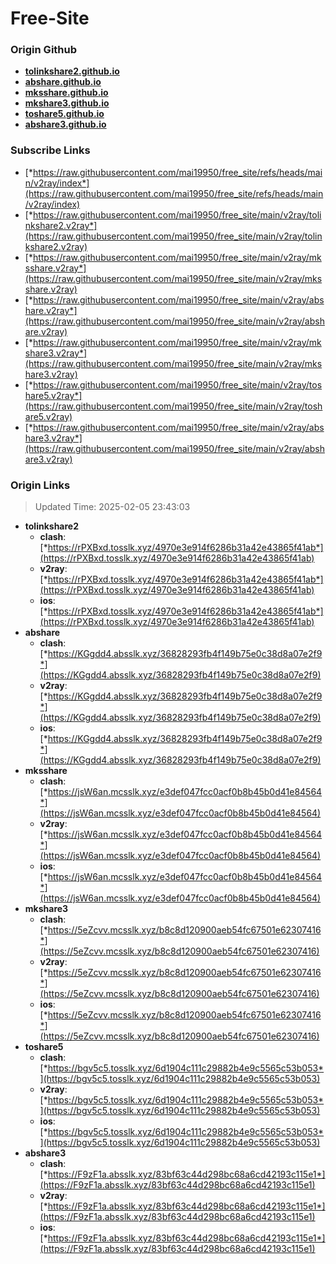 # Free-Site

### Origin Github

- [**tolinkshare2.github.io**](https://github.com/tolinkshare2/tolinkshare2.github.io)
- [**abshare.github.io**](https://github.com/abshare/abshare.github.io)
- [**mksshare.github.io**](https://github.com/mksshare/mksshare.github.io)
- [**mkshare3.github.io**](https://github.com/mkshare3/mkshare3.github.io)
- [**toshare5.github.io**](https://github.com/toshare5/toshare5.github.io)
- [**abshare3.github.io**](https://github.com/abshare3/abshare3.github.io)

### Subscribe Links

- [*https://raw.githubusercontent.com/mai19950/free_site/refs/heads/main/v2ray/index*](https://raw.githubusercontent.com/mai19950/free_site/refs/heads/main/v2ray/index)
- [*https://raw.githubusercontent.com/mai19950/free_site/main/v2ray/tolinkshare2.v2ray*](https://raw.githubusercontent.com/mai19950/free_site/main/v2ray/tolinkshare2.v2ray)
- [*https://raw.githubusercontent.com/mai19950/free_site/main/v2ray/mksshare.v2ray*](https://raw.githubusercontent.com/mai19950/free_site/main/v2ray/mksshare.v2ray)
- [*https://raw.githubusercontent.com/mai19950/free_site/main/v2ray/abshare.v2ray*](https://raw.githubusercontent.com/mai19950/free_site/main/v2ray/abshare.v2ray)
- [*https://raw.githubusercontent.com/mai19950/free_site/main/v2ray/mkshare3.v2ray*](https://raw.githubusercontent.com/mai19950/free_site/main/v2ray/mkshare3.v2ray)
- [*https://raw.githubusercontent.com/mai19950/free_site/main/v2ray/toshare5.v2ray*](https://raw.githubusercontent.com/mai19950/free_site/main/v2ray/toshare5.v2ray)
- [*https://raw.githubusercontent.com/mai19950/free_site/main/v2ray/abshare3.v2ray*](https://raw.githubusercontent.com/mai19950/free_site/main/v2ray/abshare3.v2ray)

### Origin Links

> Updated Time: 2025-02-05 23:43:03

- **tolinkshare2**
  - **clash**: [*https://rPXBxd.tosslk.xyz/4970e3e914f6286b31a42e43865f41ab*](https://rPXBxd.tosslk.xyz/4970e3e914f6286b31a42e43865f41ab)
  - **v2ray**: [*https://rPXBxd.tosslk.xyz/4970e3e914f6286b31a42e43865f41ab*](https://rPXBxd.tosslk.xyz/4970e3e914f6286b31a42e43865f41ab)
  - **ios**: [*https://rPXBxd.tosslk.xyz/4970e3e914f6286b31a42e43865f41ab*](https://rPXBxd.tosslk.xyz/4970e3e914f6286b31a42e43865f41ab)
- **abshare**
  - **clash**: [*https://KGgdd4.absslk.xyz/36828293fb4f149b75e0c38d8a07e2f9*](https://KGgdd4.absslk.xyz/36828293fb4f149b75e0c38d8a07e2f9)
  - **v2ray**: [*https://KGgdd4.absslk.xyz/36828293fb4f149b75e0c38d8a07e2f9*](https://KGgdd4.absslk.xyz/36828293fb4f149b75e0c38d8a07e2f9)
  - **ios**: [*https://KGgdd4.absslk.xyz/36828293fb4f149b75e0c38d8a07e2f9*](https://KGgdd4.absslk.xyz/36828293fb4f149b75e0c38d8a07e2f9)
- **mksshare**
  - **clash**: [*https://jsW6an.mcsslk.xyz/e3def047fcc0acf0b8b45b0d41e84564*](https://jsW6an.mcsslk.xyz/e3def047fcc0acf0b8b45b0d41e84564)
  - **v2ray**: [*https://jsW6an.mcsslk.xyz/e3def047fcc0acf0b8b45b0d41e84564*](https://jsW6an.mcsslk.xyz/e3def047fcc0acf0b8b45b0d41e84564)
  - **ios**: [*https://jsW6an.mcsslk.xyz/e3def047fcc0acf0b8b45b0d41e84564*](https://jsW6an.mcsslk.xyz/e3def047fcc0acf0b8b45b0d41e84564)
- **mkshare3**
  - **clash**: [*https://5eZcvv.mcsslk.xyz/b8c8d120900aeb54fc67501e62307416*](https://5eZcvv.mcsslk.xyz/b8c8d120900aeb54fc67501e62307416)
  - **v2ray**: [*https://5eZcvv.mcsslk.xyz/b8c8d120900aeb54fc67501e62307416*](https://5eZcvv.mcsslk.xyz/b8c8d120900aeb54fc67501e62307416)
  - **ios**: [*https://5eZcvv.mcsslk.xyz/b8c8d120900aeb54fc67501e62307416*](https://5eZcvv.mcsslk.xyz/b8c8d120900aeb54fc67501e62307416)
- **toshare5**
  - **clash**: [*https://bgv5c5.tosslk.xyz/6d1904c111c29882b4e9c5565c53b053*](https://bgv5c5.tosslk.xyz/6d1904c111c29882b4e9c5565c53b053)
  - **v2ray**: [*https://bgv5c5.tosslk.xyz/6d1904c111c29882b4e9c5565c53b053*](https://bgv5c5.tosslk.xyz/6d1904c111c29882b4e9c5565c53b053)
  - **ios**: [*https://bgv5c5.tosslk.xyz/6d1904c111c29882b4e9c5565c53b053*](https://bgv5c5.tosslk.xyz/6d1904c111c29882b4e9c5565c53b053)
- **abshare3**
  - **clash**: [*https://F9zF1a.absslk.xyz/83bf63c44d298bc68a6cd42193c115e1*](https://F9zF1a.absslk.xyz/83bf63c44d298bc68a6cd42193c115e1)
  - **v2ray**: [*https://F9zF1a.absslk.xyz/83bf63c44d298bc68a6cd42193c115e1*](https://F9zF1a.absslk.xyz/83bf63c44d298bc68a6cd42193c115e1)
  - **ios**: [*https://F9zF1a.absslk.xyz/83bf63c44d298bc68a6cd42193c115e1*](https://F9zF1a.absslk.xyz/83bf63c44d298bc68a6cd42193c115e1)
